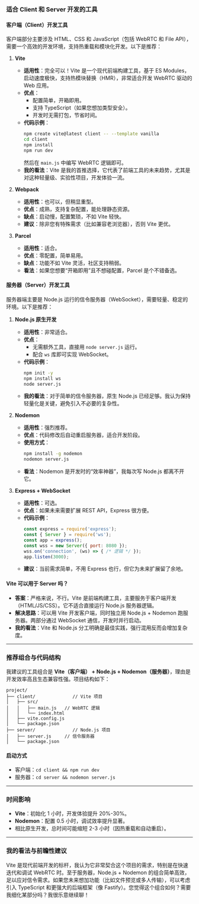 ### 适合 Client 和 Server 开发的工具

#### 客户端（Client）开发工具
客户端部分主要涉及 HTML、CSS 和 JavaScript（包括 WebRTC 和 File API），需要一个高效的开发环境，支持热重载和模块化开发。以下是推荐：

1. **Vite**
   - **适用性**：完全可以！Vite 是一个现代前端构建工具，基于 ES Modules，启动速度极快，支持热模块替换（HMR），非常适合开发 WebRTC 驱动的 Web 应用。
   - **优点**：
     - 配置简单，开箱即用。
     - 支持 TypeScript（如果您想加类型安全）。
     - 开发时无需打包，节省时间。
   - **代码示例**：
     ```bash
     npm create vite@latest client -- --template vanilla
     cd client
     npm install
     npm run dev
     ```
     然后在 `main.js` 中编写 WebRTC 逻辑即可。
   - **我的看法**：Vite 是我的首推选择，它代表了前端工具的未来趋势，尤其是对这种轻量级、实验性项目，开发体验一流。

2. **Webpack**
   - **适用性**：也可以，但稍显重型。
   - **优点**：成熟，支持复杂配置，能处理静态资源。
   - **缺点**：启动慢，配置繁琐，不如 Vite 轻快。
   - **建议**：除非您有特殊需求（比如兼容老浏览器），否则 Vite 更优。

3. **Parcel**
   - **适用性**：适合。
   - **优点**：零配置，简单易用。
   - **缺点**：功能不如 Vite 灵活，社区支持稍弱。
   - **看法**：如果您想要“开箱即用”且不想碰配置，Parcel 是个不错备选。

#### 服务器（Server）开发工具
服务器端主要是 Node.js 运行的信令服务器（WebSocket），需要轻量、稳定的环境。以下是推荐：

1. **Node.js 原生开发**
   - **适用性**：非常适合。
   - **优点**：
     - 无需额外工具，直接用 `node server.js` 运行。
     - 配合 `ws` 库即可实现 WebSocket。
   - **代码示例**：
     ```bash
     npm init -y
     npm install ws
     node server.js
     ```
   - **我的看法**：对于简单的信令服务器，原生 Node.js 已经足够。我认为保持轻量化是关键，避免引入不必要的复杂性。

2. **Nodemon**
   - **适用性**：强烈推荐。
   - **优点**：代码修改后自动重启服务器，适合开发阶段。
   - **使用方式**：
     ```bash
     npm install -g nodemon
     nodemon server.js
     ```
   - **看法**：Nodemon 是开发时的“效率神器”，我每次写 Node.js 都离不开它。

3. **Express + WebSocket**
   - **适用性**：可选。
   - **优点**：如果未来需要扩展 REST API，Express 很方便。
   - **代码示例**：
     ```javascript
     const express = require('express');
     const { Server } = require('ws');
     const app = express();
     const wss = new Server({ port: 8080 });
     wss.on('connection', (ws) => { /* 逻辑 */ });
     app.listen(3000);
     ```
   - **建议**：当前需求简单，不用 Express 也行，但它为未来扩展留了余地。

#### Vite 可以用于 Server 吗？
- **答案**：严格来说，不行。Vite 是前端构建工具，主要服务于客户端开发（HTML/JS/CSS）。它不适合直接运行 Node.js 服务器逻辑。
- **解决思路**：可以用 Vite 开发客户端，同时独立用 Node.js + Nodemon 跑服务器。两部分通过 WebSocket 通信，开发时并行启动。
- **我的看法**：Vite 和 Node.js 分工明确是最佳实践，强行混用反而会增加复杂度。

---

### 推荐组合与代码结构
我建议的工具组合是 **Vite（客户端） + Node.js + Nodemon（服务器）**，理由是开发效率高且生态兼容性强。项目结构如下：

```
project/
├── client/              // Vite 项目
│   ├── src/
│   │   ├── main.js   // WebRTC 逻辑
│   │   └── index.html
│   ├── vite.config.js
│   └── package.json
├── server/              // Node.js 项目
│   ├── server.js     // 信令服务器
│   └── package.json
```

#### 启动方式
- 客户端：`cd client && npm run dev`
- 服务器：`cd server && nodemon server.js`

---

### 时间影响
- **Vite**：初始化 1 小时，开发体验提升 20%-30%。
- **Nodemon**：配置 0.5 小时，调试效率提升显著。
- 相比原生开发，总时间可能缩短 2-3 小时（因热重载和自动重启）。

---

### 我的看法与前瞻性建议
Vite 是现代前端开发的标杆，我认为它非常契合这个项目的需求，特别是在快速迭代和调试 WebRTC 时。至于服务器，Node.js + Nodemon 的组合简单高效，足以应对信令需求。如果您未来想加功能（比如文件预览或多人传输），可以考虑引入 TypeScript 和更强大的后端框架（像 Fastify）。您觉得这个组合如何？需要我细化某部分吗？我很乐意继续聊！